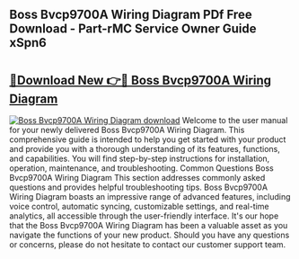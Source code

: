 ## Boss Bvcp9700A Wiring Diagram PDf Free Download - Part-rMC Service Owner Guide xSpn6

# <h2><a href="http://dflmqtv.blite.top/?on=Boss+Bvcp9700A+Wiring+Diagram">🔗Download New 👉🔴 Boss Bvcp9700A Wiring Diagram</a></h2>

[![Boss Bvcp9700A Wiring Diagram download](https://i.imgur.com/lujVjoI.png)](http://dflmqtv.blite.top/?on=Boss+Bvcp9700A+Wiring+Diagram)
Welcome to the user manual for your newly delivered Boss Bvcp9700A Wiring Diagram. This comprehensive guide is intended to help you get started with your product and provide you with a thorough understanding of its features, functions, and capabilities. You will find step-by-step instructions for installation, operation, maintenance, and troubleshooting. Common Questions Boss Bvcp9700A Wiring Diagram This section addresses commonly asked questions and provides helpful troubleshooting tips. Boss Bvcp9700A Wiring Diagram boasts an impressive range of advanced features, including voice control, automatic syncing, customizable settings, and real-time analytics, all accessible through the user-friendly interface. It's our hope that the Boss Bvcp9700A Wiring Diagram has been a valuable asset as you navigate the functions of your new product. Should you have any questions or concerns, please do not hesitate to contact our customer support team.
